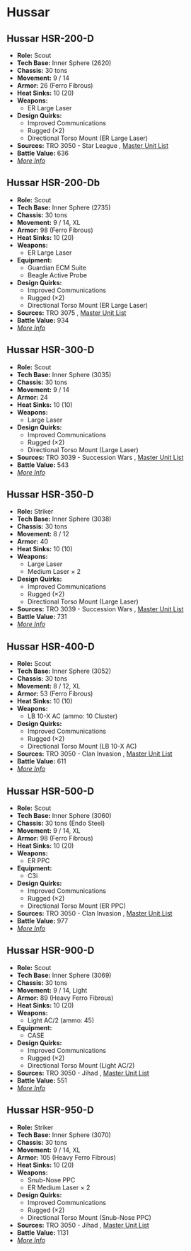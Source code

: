 # Hussar 

## Hussar HSR-200-D 

- **Role:** Scout 
- **Tech Base:** Inner Sphere (2620) 
- **Chassis:** 30 tons 
- **Movement:** 9 / 14 
- **Armor:** 26 (Ferro Fibrous) 
- **Heat Sinks:** 10 (20) 
- **Weapons:** 
  - ER Large Laser 
- **Design Quirks:** 
  - Improved Communications 
  - Rugged (×2) 
  - Directional Torso Mount (ER Large Laser) 
- **Sources:** TRO 3050 - Star League , [Master Unit List](http://masterunitlist.info/Unit/Details/1585/hussar-hsr-200-d) 
- **Battle Value:** 636 
- [*More Info*](hussar/hussar_hsr-200-d.md) 

## Hussar HSR-200-Db 

- **Role:** Scout 
- **Tech Base:** Inner Sphere (2735) 
- **Chassis:** 30 tons 
- **Movement:** 9 / 14, XL 
- **Armor:** 98 (Ferro Fibrous) 
- **Heat Sinks:** 10 (20) 
- **Weapons:** 
  - ER Large Laser 
- **Equipment:** 
  - Guardian ECM Suite 
  - Beagle Active Probe 
- **Design Quirks:** 
  - Improved Communications 
  - Rugged (×2) 
  - Directional Torso Mount (ER Large Laser) 
- **Sources:** TRO 3075 , [Master Unit List](http://masterunitlist.info/Unit/Details/1586/hussar-hsr-200-db) 
- **Battle Value:** 934 
- [*More Info*](hussar/hussar_hsr-200-db.md) 

## Hussar HSR-300-D 

- **Role:** Scout 
- **Tech Base:** Inner Sphere (3035) 
- **Chassis:** 30 tons 
- **Movement:** 9 / 14 
- **Armor:** 24 
- **Heat Sinks:** 10 (10) 
- **Weapons:** 
  - Large Laser 
- **Design Quirks:** 
  - Improved Communications 
  - Rugged (×2) 
  - Directional Torso Mount (Large Laser) 
- **Sources:** TRO 3039 - Succession Wars , [Master Unit List](http://masterunitlist.info/Unit/Details/1587/hussar-hsr-300-d) 
- **Battle Value:** 543 
- [*More Info*](hussar/hussar_hsr-300-d.md) 

## Hussar HSR-350-D 

- **Role:** Striker 
- **Tech Base:** Inner Sphere (3038) 
- **Chassis:** 30 tons 
- **Movement:** 8 / 12 
- **Armor:** 40 
- **Heat Sinks:** 10 (10) 
- **Weapons:** 
  - Large Laser 
  - Medium Laser × 2 
- **Design Quirks:** 
  - Improved Communications 
  - Rugged (×2) 
  - Directional Torso Mount (Large Laser) 
- **Sources:** TRO 3039 - Succession Wars , [Master Unit List](http://masterunitlist.info/Unit/Details/1588/hussar-hsr-350-d) 
- **Battle Value:** 731 
- [*More Info*](hussar/hussar_hsr-350-d.md) 

## Hussar HSR-400-D 

- **Role:** Scout 
- **Tech Base:** Inner Sphere (3052) 
- **Chassis:** 30 tons 
- **Movement:** 8 / 12, XL 
- **Armor:** 53 (Ferro Fibrous) 
- **Heat Sinks:** 10 (10) 
- **Weapons:** 
  - LB 10-X AC (ammo: 10 Cluster) 
- **Design Quirks:** 
  - Improved Communications 
  - Rugged (×2) 
  - Directional Torso Mount (LB 10-X AC) 
- **Sources:** TRO 3050 - Clan Invasion , [Master Unit List](http://masterunitlist.info/Unit/Details/1589/hussar-hsr-400-d) 
- **Battle Value:** 611 
- [*More Info*](hussar/hussar_hsr-400-d.md) 

## Hussar HSR-500-D 

- **Role:** Scout 
- **Tech Base:** Inner Sphere (3060) 
- **Chassis:** 30 tons (Endo Steel) 
- **Movement:** 9 / 14, XL 
- **Armor:** 98 (Ferro Fibrous) 
- **Heat Sinks:** 10 (20) 
- **Weapons:** 
  - ER PPC 
- **Equipment:** 
  - C3i 
- **Design Quirks:** 
  - Improved Communications 
  - Rugged (×2) 
  - Directional Torso Mount (ER PPC) 
- **Sources:** TRO 3050 - Clan Invasion , [Master Unit List](http://masterunitlist.info/Unit/Details/1590/hussar-hsr-500-d) 
- **Battle Value:** 977 
- [*More Info*](hussar/hussar_hsr-500-d.md) 

## Hussar HSR-900-D 

- **Role:** Scout 
- **Tech Base:** Inner Sphere (3069) 
- **Chassis:** 30 tons 
- **Movement:** 9 / 14, Light 
- **Armor:** 89 (Heavy Ferro Fibrous) 
- **Heat Sinks:** 10 (20) 
- **Weapons:** 
  - Light AC/2 (ammo: 45) 
- **Equipment:** 
  - CASE 
- **Design Quirks:** 
  - Improved Communications 
  - Rugged (×2) 
  - Directional Torso Mount (Light AC/2) 
- **Sources:** TRO 3050 - Jihad , [Master Unit List](http://masterunitlist.info/Unit/Details/1591/hussar-hsr-900-d) 
- **Battle Value:** 551 
- [*More Info*](hussar/hussar_hsr-900-d.md) 

## Hussar HSR-950-D 

- **Role:** Striker 
- **Tech Base:** Inner Sphere (3070) 
- **Chassis:** 30 tons 
- **Movement:** 9 / 14, XL 
- **Armor:** 105 (Heavy Ferro Fibrous) 
- **Heat Sinks:** 10 (20) 
- **Weapons:** 
  - Snub-Nose PPC 
  - ER Medium Laser × 2 
- **Design Quirks:** 
  - Improved Communications 
  - Rugged (×2) 
  - Directional Torso Mount (Snub-Nose PPC) 
- **Sources:** TRO 3050 - Jihad , [Master Unit List](http://masterunitlist.info/Unit/Details/1592/hussar-hsr-950-d) 
- **Battle Value:** 1131 
- [*More Info*](hussar/hussar_hsr-950-d.md) 

